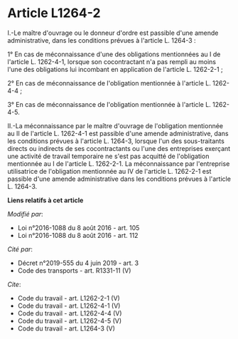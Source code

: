 # Article L1264-2

I.-Le maître d'ouvrage ou le donneur d'ordre est passible d'une amende administrative, dans les conditions prévues à
l'article L. 1264-3 : 

1° En cas de méconnaissance d'une des obligations mentionnées au I de l'article L. 1262-4-1, lorsque son cocontractant n'a
pas rempli au moins l'une des obligations lui incombant en application de l'article L. 1262-2-1 ; 

2° En cas de méconnaissance de l'obligation mentionnée à l'article L. 1262-4-4 ; 

3° En cas de méconnaissance de l'obligation mentionnée à l'article L. 1262-4-5. 

II.-La méconnaissance par le maître d'ouvrage de l'obligation mentionnée au II de l'article L. 1262-4-1 est passible d'une
amende administrative, dans les conditions prévues à l'article L. 1264-3, lorsque l'un des sous-traitants directs ou
indirects de ses cocontractants ou l'une des entreprises exerçant une activité de travail temporaire ne s'est pas acquitté de
l'obligation mentionnée au I de l'article L. 1262-2-1. La méconnaissance par l'entreprise utilisatrice de l'obligation
mentionnée au IV de l'article L. 1262-2-1 est passible d'une amende administrative dans les conditions prévues à l'article L.
1264-3.

**Liens relatifs à cet article**

_Modifié par_:

  - Loi n°2016-1088 du 8 août 2016 - art. 105
  - Loi n°2016-1088 du 8 août 2016 - art. 112

_Cité par_:

  - Décret n°2019-555 du 4 juin 2019 - art. 3
  - Code des transports - art. R1331-11 (V)

_Cite_:

  - Code du travail - art. L1262-2-1 (V)
  - Code du travail - art. L1262-4-1 (V)
  - Code du travail - art. L1262-4-4 (V)
  - Code du travail - art. L1262-4-5 (V)
  - Code du travail - art. L1264-3 (V)
